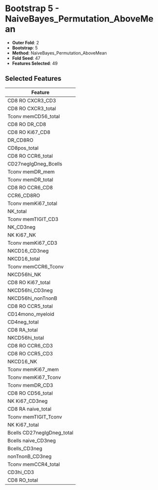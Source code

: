 # Bootstrap 5 - NaiveBayes_Permutation_AboveMean

- **Outer Fold**: 2
- **Bootstrap**: 5
- **Method**: NaiveBayes_Permutation_AboveMean
- **Fold Seed**: 47
- **Features Selected**: 49

## Selected Features

| Feature |
|---------|
| CD8 RO CXCR3_CD3 |
| CD8 RO CXCR3_total |
| Tconv memCD56_total |
| CD8 RO DR_CD8 |
| CD8 RO Ki67_CD8 |
| DR_CD8RO |
| CD8pos_total |
| CD8 RO CCR6_total |
| CD27negIgDneg_Bcells |
| Tconv memDR_mem |
| Tconv memDR_total |
| CD8 RO CCR6_CD8 |
| CCR6_CD8RO |
| Tconv memKi67_total |
| NK_total |
| Tconv memTIGIT_CD3 |
| NK_CD3neg |
| NK Ki67_NK |
| Tconv memKi67_CD3 |
| NKCD16_CD3neg |
| NKCD16_total |
| Tconv memCCR6_Tconv |
| NKCD56hi_NK |
| CD8 RO Ki67_total |
| NKCD56hi_CD3neg |
| NKCD56hi_nonTnonB |
| CD8 RO CCR5_total |
| CD14mono_myeloid |
| CD4neg_total |
| CD8 RA_total |
| NKCD56hi_total |
| CD8 RO CCR6_CD3 |
| CD8 RO CCR5_CD3 |
| NKCD16_NK |
| Tconv memKi67_mem |
| Tconv memKi67_Tconv |
| Tconv memDR_CD3 |
| CD8 RO CD56_total |
| NK Ki67_CD3neg |
| CD8 RA naive_total |
| Tconv memTIGIT_Tconv |
| NK Ki67_total |
| Bcells CD27negIgDneg_total |
| Bcells naive_CD3neg |
| Bcells_CD3neg |
| nonTnonB_CD3neg |
| Tconv memCCR4_total |
| CD3hi_CD3 |
| CD8 RO_total |
